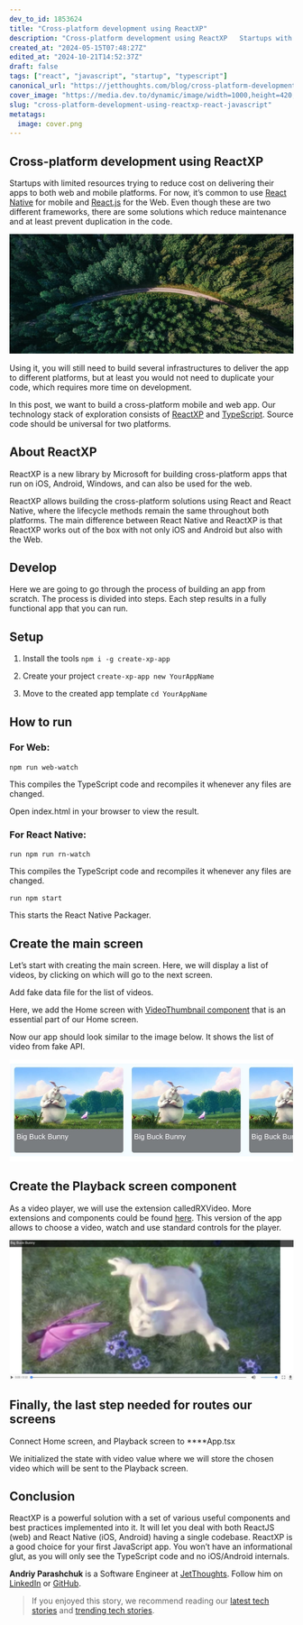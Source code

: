```yaml
---
dev_to_id: 1853624
title: "Cross-platform development using ReactXP"
description: "Cross-platform development using ReactXP   Startups with limited resources trying to reduce..."
created_at: "2024-05-15T07:48:27Z"
edited_at: "2024-10-21T14:52:37Z"
draft: false
tags: ["react", "javascript", "startup", "typescript"]
canonical_url: "https://jetthoughts.com/blog/cross-platform-development-using-reactxp-react-javascript/"
cover_image: "https://media.dev.to/dynamic/image/width=1000,height=420,fit=cover,gravity=auto,format=auto/https%3A%2F%2Fraw.githubusercontent.com%2Fjetthoughts%2Fjetthoughts.github.io%2Fmaster%2Fstatic%2Fassets%2Fimg%2Fblog%2Fcross-platform-development-using-reactxp-react-javascript%2Ffile_0.png"
slug: "cross-platform-development-using-reactxp-react-javascript"
metatags:
  image: cover.png
---
```


## Cross-platform development using ReactXP

Startups with limited resources trying to reduce cost on delivering their apps to both web and mobile platforms. For now, it’s common to use [React Native](https://facebook.github.io/react-native/) for mobile and [React.js](https://reactjs.org/) for the Web. Even though these are two different frameworks, there are some solutions which reduce maintenance and at least prevent duplication in the code.

![](file_0.png)

Using it, you will still need to build several infrastructures to deliver the app to different platforms, but at least you would not need to duplicate your code, which requires more time on development.

In this post, we want to build a cross-platform mobile and web app. Our technology stack of exploration consists of [ReactXP](https://microsoft.github.io/reactxp/) and [TypeScript](https://www.typescriptlang.org/). Source code should be universal for two platforms.

## About ReactXP

ReactXP is a new library by Microsoft for building cross-platform apps that run on iOS, Android, Windows, and can also be used for the web.

ReactXP allows building the cross-platform solutions using React and React Native, where the lifecycle methods remain the same throughout both platforms. The main difference between React Native and ReactXP is that ReactXP works out of the box with not only iOS and Android but also with the Web.

## Develop

Here we are going to go through the process of building an app from scratch. The process is divided into steps. Each step results in a fully functional app that you can run.

## Setup

 1. Install the tools
`npm i -g create-xp-app`

 2. Create your project
`create-xp-app new YourAppName`

 3. Move to the created app template
`cd YourAppName`

## How to run

### For Web:
```
npm run web-watch
```
This compiles the TypeScript code and recompiles it whenever any files are changed.

Open index.html in your browser to view the result.

### For React Native:
```
run npm run rn-watch
```
This compiles the TypeScript code and recompiles it whenever any files are changed.
```
run npm start
```
This starts the React Native Packager.

## Create the main screen

Let’s start with creating the main screen. Here, we will display a list of videos, by clicking on which will go to the next screen.

Add fake data file for the list of videos.

Here, we add the Home screen with [VideoThumbnail component](https://gist.github.com/andriyParashchuk/6468dbde43cb2cb989b22fe93c779e2b) that is an essential part of our Home screen.

Now our app should look similar to the image below. It shows the list of video from fake API.

![](file_1.jpeg)

## Create the Playback screen component

As a video player, we will use the extension calledRXVideo. More extensions and components could be found [here](https://microsoft.github.io/reactxp/docs/extensions/video.html). This version of the app allows to choose a video, watch and use standard controls for the player.

![](file_2.jpeg)

## Finally, the last step needed for routes our screens

Connect Home screen, and Playback screen to ****App.tsx

We initialized the state with video value where we will store the chosen video which will be sent to the Playback screen.

## Conclusion

ReactXP is a powerful solution with a set of various useful components and best practices implemented into it. It will let you deal with both ReactJS (web) and React Native (iOS, Android) having a single codebase. ReactXP is a good choice for your first JavaScript app. You won’t have an informational glut, as you will only see the TypeScript code and no iOS/Android internals.

**Andriy Parashchuk** is a Software Engineer at [JetThoughts](https://www.jetthoughts.com/). Follow him on [LinkedIn](https://www.linkedin.com/in/andriy-parashchuk-3aa56468/) or [GitHub](https://github.com/andriyParashchuk).
>  If you enjoyed this story, we recommend reading our [latest tech stories](https://jtway.co/latest) and [trending tech stories](https://jtway.co/trending).
